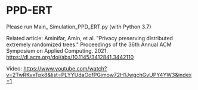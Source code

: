 # PPD-ERT

Please run Main_ Simulation_PPD_ERT.py (with Python 3.7)

Related article: Aminifar, Amin, et al. "Privacy preserving distributed extremely randomized trees." Proceedings of the 36th Annual ACM Symposium on Applied Computing. 2021.
https://dl.acm.org/doi/abs/10.1145/3412841.3442110

Video: https://www.youtube.com/watch?v=2TwRKvxTpk8&list=PLYYUdaOofPGimow72H1JwgchGvUPY4YW3&index=1
